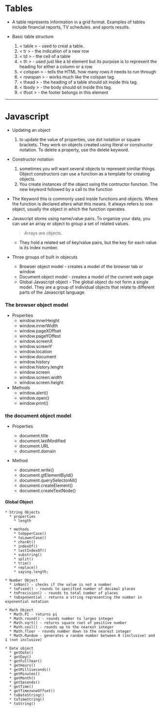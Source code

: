# Tables 
  * A table represents information in a grid format.  Examples of tables include financial reports, TV schedules. and sports results.

  * Basic table structure 
    1. < table > - used to creat a table.
    1. < tr > - the indication of a new row
    1. < td > - the cell of a table
    1. < th > - used just like a td element but its purpose is to represent the heading for either a column or a row. 
    1. < colspan > - tells the HTML how many rows it needs to run through
    1. < rowspan > - works much like the colspan tag. 
    1. < thead > - the heading of a table should sit inside this tag.
    1. < tbody > - the body should sit inside this tag. 
    1. < tfoot > - the footer belongs in this element
    
  ***

# Javascript 

  * Updating an object 
    1. to update the value of properties, use dot notation or square brackets.  They work on objects created using literal or constructor notation. To delete a property, use the delete keyword. 
  * Constructor notation 
    1. sometimes you will want several objects to represent similiar things. Object constructors can use a function as a template for creating objects. 
    1. You create instances of the object using the contructor function. The new keyword followed by a call to the function
  * The Keyword this is commonly used inside functions and objects. Where the function is declared alters what this means.  It always refers to one object, usually the object in which the function operates. 
  * Javascript stores using name/value pairs.  To organize your data, you can use an array or object to group a set of related values. 
    > Arrays are objects.  
      * They hold a related set of key/value pairs, but the key for each value is its index number.  

  * Three groups of built in objecuts
    - Browser object model - creates a model of the browser tab or window
    - Document object model - creates a model of the current web page
    - Global Javascript object - The global object do not form a single model.  They are a group of individual objects that relate to different parts of the Javascript language. 

  ### The browser object model 
  * Properties
    * window.innerHeight
    * window.innerWidth
    * window.pageXOffset
    * window.pageYOffest
    * window.screenX
    * window.screenY
    * window.location
    * window.document
    * window.history
    * window.history.lenght
    * window.screen
    * window.screen.width
    * window.screen.height
  * Methods
    * window.alert()
    * window.open()
    * window.print()

  ### the document object model
  * Properties
    * document.title
    * document.lastModified
    * document.URL
    * document.domain
  
  * Method
    * document.write()
    * document.gtElementById()
    * document.querySelectorAll()
    * document.createElement()
    * document.createTextNode()

  #### Global Object
    * String Objects 
      * properties
        * length
      
      * methods
        * toUpperCase()
        * toLowerCase()
        * charAt()
        * indexOf()
        * lastIndexOf()
        * substring()
        * split()
        * trim()
        * replace()
        * saying.length;
        
    * Number Object 
      * inNan() - checks if the value is not a number
      * toFixed() - rounds to specified number of decimal places 
      * toPrecision() - rounds to total number of places
      * toExponential - returns a string representing the number in exponential notation
    
    * Math Object
      * Math.PI - returns pi
      * Math.round() - rounds number to larges integer
      * Math.sqrt() - returns square root of positive number
      * Math.ceil() - rounds up to the nearest integer
      * Math.floor - rounds number down to the nearest integer
      * Math.Random - generates a random number between 0 (inclusive) and 1 (not inclusive)

    * Date object
      * getDate()
      * getDay()
      * getFullYear()
      * getHours()
      * getMilliseconds()
      * getMinutes()
      * getMonth()
      * getSeconds()
      * getTime()
      * getTimezoneOffset()
      * toDateString()
      * toTimeString()
      * toString()